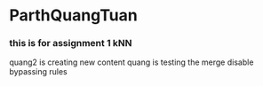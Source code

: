 # ParthQuangTuan
### this is for assignment 1 kNN
quang2 is creating new content
quang is testing the merge
disable bypassing rules